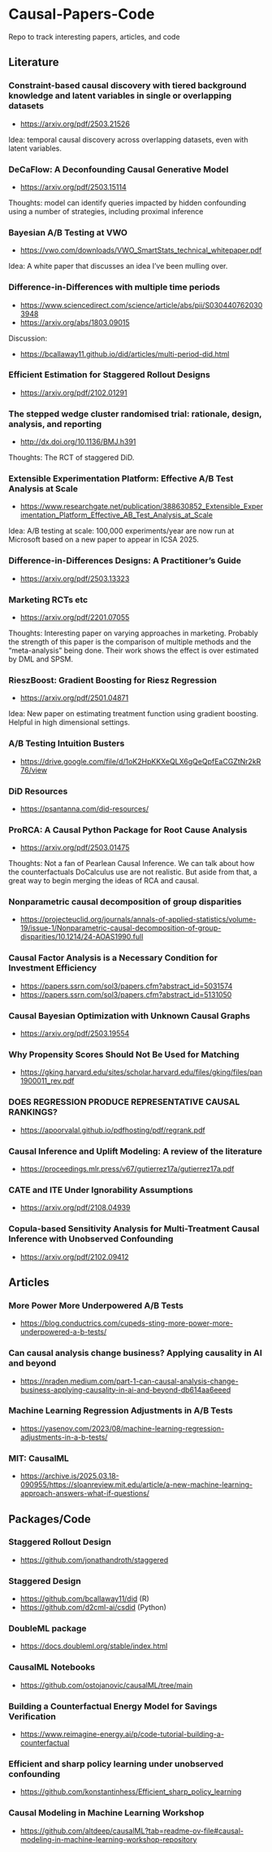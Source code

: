 # Causal-Papers-Code
Repo to track interesting papers, articles, and code


## Literature

### Constraint-based causal discovery with tiered background knowledge and latent variables in single or overlapping datasets
- https://arxiv.org/pdf/2503.21526

Idea: temporal causal discovery across overlapping datasets, even with latent variables.

### DeCaFlow: A Deconfounding Causal Generative Model
- https://arxiv.org/pdf/2503.15114

Thoughts: model can identify queries impacted by hidden confounding using a number of strategies, including proximal inference

### Bayesian A/B Testing at VWO
- https://vwo.com/downloads/VWO_SmartStats_technical_whitepaper.pdf

Idea: A white paper that discusses an idea I’ve been mulling over. 

### Difference-in-Differences with multiple time periods
- https://www.sciencedirect.com/science/article/abs/pii/S0304407620303948
- https://arxiv.org/abs/1803.09015

Discussion: 
- https://bcallaway11.github.io/did/articles/multi-period-did.html

### Efficient Estimation for Staggered Rollout Designs
- https://arxiv.org/pdf/2102.01291

### The stepped wedge cluster randomised trial: rationale, design, analysis, and reporting
- http://dx.doi.org/10.1136/BMJ.h391

Thoughts: The RCT of staggered DiD. 

### Extensible Experimentation Platform: Effective A/B Test Analysis at Scale
- https://www.researchgate.net/publication/388630852_Extensible_Experimentation_Platform_Effective_AB_Test_Analysis_at_Scale

Idea: A/B testing at scale: 100,000 experiments/year are now run at Microsoft based on a new paper to appear in ICSA 2025.

### Difference-in-Differences Designs: A Practitioner’s Guide
- https://arxiv.org/pdf/2503.13323

### Marketing RCTs etc
- https://arxiv.org/pdf/2201.07055

Thoughts: Interesting paper on varying approaches in marketing. Probably the strength of this paper is the comparison of multiple methods and the “meta-analysis” being done. Their work shows the effect is over estimated by DML and SPSM.

### RieszBoost: Gradient Boosting for Riesz Regression

- https://arxiv.org/pdf/2501.04871

Idea: New paper on estimating treatment function using gradient boosting. Helpful in high dimensional settings. 

### A/B Testing Intuition Busters
- https://drive.google.com/file/d/1oK2HpKKXeQLX6gQeQpfEaCGZtNr2kR76/view

### DiD Resources

- https://psantanna.com/did-resources/

### ProRCA: A Causal Python Package for Root Cause Analysis 
- https://arxiv.org/pdf/2503.01475

Thoughts: Not a fan of Pearlean Causal Inference. We can talk about how the counterfactuals DoCalculus use are not realistic. But aside from that, a great way to begin merging the ideas of RCA and causal.
### Nonparametric causal decomposition of group disparities

- https://projecteuclid.org/journals/annals-of-applied-statistics/volume-19/issue-1/Nonparametric-causal-decomposition-of-group-disparities/10.1214/24-AOAS1990.full

### Causal Factor Analysis is a Necessary Condition for Investment Efficiency

- https://papers.ssrn.com/sol3/papers.cfm?abstract_id=5031574
- https://papers.ssrn.com/sol3/papers.cfm?abstract_id=5131050

### Causal Bayesian Optimization with Unknown Causal Graphs
- https://arxiv.org/pdf/2503.19554

### Why Propensity Scores Should Not Be Used for Matching
- https://gking.harvard.edu/sites/scholar.harvard.edu/files/gking/files/pan1900011_rev.pdf

### DOES REGRESSION PRODUCE REPRESENTATIVE CAUSAL RANKINGS?
- https://apoorvalal.github.io/pdfhosting/pdf/regrank.pdf

### Causal Inference and Uplift Modeling: A review of the literature
- https://proceedings.mlr.press/v67/gutierrez17a/gutierrez17a.pdf

### CATE and ITE Under Ignorability Assumptions
- https://arxiv.org/pdf/2108.04939

### Copula-based Sensitivity Analysis for Multi-Treatment Causal Inference with Unobserved Confounding
- https://arxiv.org/pdf/2102.09412

## Articles

### More Power More Underpowered A/B Tests
- https://blog.conductrics.com/cupeds-sting-more-power-more-underpowered-a-b-tests/

### Can causal analysis change business? Applying causality in AI and beyond
- https://nraden.medium.com/part-1-can-causal-analysis-change-business-applying-causality-in-ai-and-beyond-db614aa6eeed

### Machine Learning Regression Adjustments in A/B Tests
- https://yasenov.com/2023/08/machine-learning-regression-adjustments-in-a-b-tests/

### MIT: CausalML
- https://archive.is/2025.03.18-090955/https://sloanreview.mit.edu/article/a-new-machine-learning-approach-answers-what-if-questions/

## Packages/Code

### Staggered Rollout Design
- https://github.com/jonathandroth/staggered

### Staggered Design
- https://github.com/bcallaway11/did (R)
- https://github.com/d2cml-ai/csdid (Python) 

### DoubleML package
- https://docs.doubleml.org/stable/index.html

### CausalML Notebooks
- https://github.com/ostojanovic/causalML/tree/main

### Building a Counterfactual Energy Model for Savings Verification
- https://www.reimagine-energy.ai/p/code-tutorial-building-a-counterfactual

### Efficient and sharp policy learning under unobserved confounding
- https://github.com/konstantinhess/Efficient_sharp_policy_learning

### Causal Modeling in Machine Learning Workshop 
- https://github.com/altdeep/causalML?tab=readme-ov-file#causal-modeling-in-machine-learning-workshop-repository

